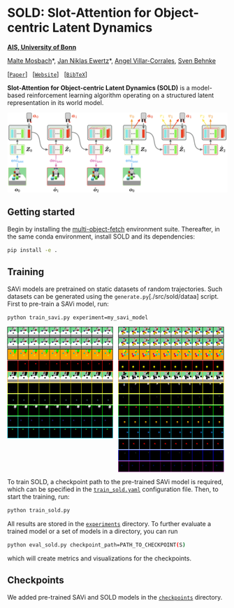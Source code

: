# SOLD: Slot-Attention for Object-centric Latent Dynamics

**[AIS, University of Bonn](https://www.ais.uni-bonn.de/index.html)**

[Malte Mosbach](https://maltemosbach.github.io/)&ast;, [Jan Niklas Ewertz]()&ast;, [Angel Villar-Corrales](http://angelvillarcorrales.com/templates/home.php), [Sven Behnke](https://www.ais.uni-bonn.de/behnke/)

[[`Paper`](https://arxiv.org/abs/2410.08822)] &nbsp; [[`Website`](https://slot-latent-dynamics.github.io/)] &nbsp; [[`BibTeX`](https://slot-latent-dynamics.github.io/bibtex.txt)]

**Slot-Attention for Object-centric Latent Dynamics (SOLD)** is a model-based reinforcement learning algorithm operating on a structured latent representation in its world model.

![SOLD Overview](assets/sold_overview.png)


[//]: # (<img src="docs/sample_rollout.png" width="100%"><br/>)

## Getting started
Begin by installing the [multi-object-fetch](https://github.com/maltemosbach/multi-object-fetch) environment suite.
Thereafter, in the same conda environment, install SOLD and its dependencies:
```bash
pip install -e .
```


## Training
SAVi models are pretrained on static datasets of random trajectories. Such datasets can be generated using the `generate.py`[./src/sold/dataa] script.
First to pre-train a SAVi model, run:
```bash
python train_savi.py experiment=my_savi_model
```


<img src="assets/savi_reach_red.png" width="48%" align="top"> &nbsp; <img src="assets/savi_pick_red.png" width="48%" align="top">



To train SOLD, a checkpoint path to the pre-trained SAVi model is required, which can be specified in the [`train_sold.yaml`](./src/sold/configs/train_sold.yaml) configuration file.
Then, to start the training, run:
```bash
python train_sold.py
```


All results are stored in the [`experiments`](./experiments) directory.
To further evaluate a trained model or a set of models in a directory, you can run 
```bash
python eval_sold.py checkpoint_path=PATH_TO_CHECKPOINT(S)
```
which will create metrics and visualizations for the checkpoints.

## Checkpoints
We added pre-trained SAVi and SOLD models in the [`checkpoints`](./checkpoints) directory.

